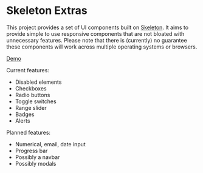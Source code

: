 # Skeleton Extras

This project provides a set of UI components built on [Skeleton](http://getskeleton.com/). It aims to provide simple to use responsive components that are not bloated with unnecessary features. Please note that there is (currently) no guarantee these components will work across multiple operating systems or browsers.

[Demo](https://floriandejonckheere.be/skeleton-extras/)

Current features:

- Disabled elements
- Checkboxes
- Radio buttons
- Toggle switches
- Range slider
- Badges
- Alerts

Planned features:

- Numerical, email, date input
- Progress bar
- Possibly a navbar
- Possibly modals
